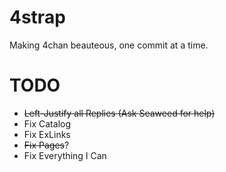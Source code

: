 4strap
======

Making 4chan beauteous, one commit at a time.

TODO
======

* ~~Left-Justify all Replies (Ask Seaweed for help)~~
* Fix Catalog
* Fix ExLinks
* ~~Fix Pages~~?
* Fix Everything I Can
